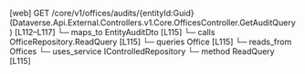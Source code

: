 [web] GET /core/v1/offices/audits/{entityId:Guid}  (Dataverse.Api.External.Controllers.v1.Core.OfficesController.GetAuditQuery)  [L112–L117]
  └─ maps_to EntityAuditDto [L115]
  └─ calls OfficeRepository.ReadQuery [L115]
  └─ queries Office [L115]
    └─ reads_from Offices
  └─ uses_service IControlledRepository<Office>
    └─ method ReadQuery [L115]

